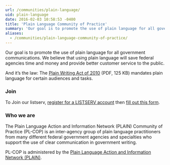 ```yaml
---
url: /communities/plain-language/
uid: plain-language
date: 2016-02-03 10:58:53 -0400
title: 'Plain Language Community of Practice'
summary: 'Our goal is to promote the use of plain language for all government communications.'
aliases:
  - /communities/plain-language-community-of-practice/
---
```


Our goal is to promote the use of plain language for all government communications. We believe that using plain language will save federal agencies time and money and provide better customer service to the public.

And it’s the law: The [Plain Writing Act of 2010](https://www.gpo.gov/fdsys/pkg/PLAW-111publ274/pdf/PLAW-111publ274.pdf) (PDF, 125 KB) mandates plain language for certain audiences and tasks.

### Join

To Join our listserv, [register for a LISTSERV account](https://listserv.gsa.gov/cgi-bin/wa.exe?GETPW1=SUBED1%3DPL-COP-MAIN&X=&Y=) then [fill out this form](https://listserv.gsa.gov/cgi-bin/wa.exe?SUBED1=PL-COP-MAIN).


### Who we are

The Plain Language Action and Information Network (PLAIN) Community of Practice (PL-COP) is an inter-agency group of plain language practitioners from many different federal government agencies and specialties who support the use of clear communication in government writing.

PL-COP is administered by the [Plain Language Action and Information Network (PLAIN)](http://www.plainlanguage.gov/).
